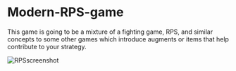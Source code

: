 # Modern-RPS-game
This game is going to be a mixture of a fighting game, RPS, and similar concepts to some other games which introduce augments or items that help contribute to your strategy.


![RPSscreenshot](https://github.com/Jcruz525/Modern-RPS-game/assets/92472468/a5a20ee7-f9d1-41f6-ad5c-cd6293433803)
